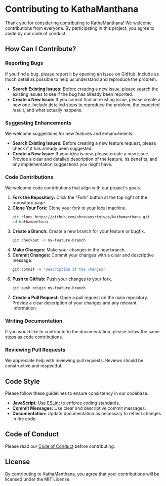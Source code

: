 # Contributing to KathaManthana

Thank you for considering contributing to KathaManthana! We welcome contributions from everyone. By participating in this project, you agree to abide by our code of conduct.

## How Can I Contribute?

### Reporting Bugs

If you find a bug, please report it by opening an issue on GitHub. Include as much detail as possible to help us understand and reproduce the problem.

- **Search Existing Issues:** Before creating a new issue, please search the existing issues to see if the bug has already been reported.
- **Create a New Issue:** If you cannot find an existing issue, please create a new one. Include detailed steps to reproduce the problem, the expected result, and what actually happens.

### Suggesting Enhancements

We welcome suggestions for new features and enhancements.

- **Search Existing Issues:** Before creating a new feature request, please check if it has already been suggested.
- **Create a New Issue:** If your idea is new, please create a new issue. Provide a clear and detailed description of the feature, its benefits, and any implementation suggestions you might have.

### Code Contributions

We welcome code contributions that align with our project's goals.

1. **Fork the Repository:** Click the "Fork" button at the top right of the repository page.
2. **Clone Your Fork:** Clone your fork to your local machine.
   ```bash
   git clone https://github.com/shravansrinivas/kathamanthana.git
   cd kathamanthana
   ```
3. **Create a Branch:** Create a new branch for your feature or bugfix.
   ```bash
   git checkout -b my-feature-branch
   ```
4. **Make Changes:** Make your changes in the new branch.
5. **Commit Changes:** Commit your changes with a clear and descriptive message.
   ```bash
   git commit -m "Description of the changes"
   ```
6. **Push to GitHub:** Push your changes to your fork.
   ```bash
   git push origin my-feature-branch
   ```
7. **Create a Pull Request:** Open a pull request on the main repository. Provide a clear description of your changes and any relevant information.

### Writing Documentation

If you would like to contribute to the documentation, please follow the same steps as code contributions.

### Reviewing Pull Requests

We appreciate help with reviewing pull requests. Reviews should be constructive and respectful.

## Code Style

Please follow these guidelines to ensure consistency in our codebase:

- **JavaScript:** Use [ESLint](https://eslint.org/) to enforce coding standards.
- **Commit Messages:** Use clear and descriptive commit messages.
- **Documentation:** Update documentation as necessary to reflect changes in the code.

## Code of Conduct

Please read our [Code of Conduct](CODE_OF_CONDUCT.md) before contributing.

## License

By contributing to KathaManthana, you agree that your contributions will be licensed under the MIT License.
